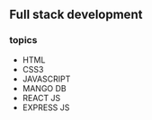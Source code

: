 ## Full stack development

### topics

* HTML
* CSS3
* JAVASCRIPT
* MANGO DB
* REACT JS
* EXPRESS JS